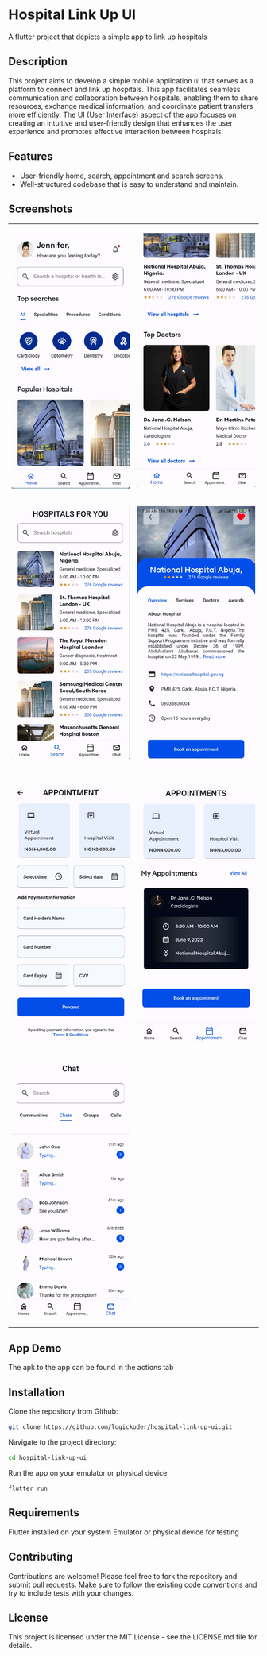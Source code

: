 # Hospital Link Up UI

A flutter project that depicts a simple app to link up hospitals

## Description

This project aims to develop a simple mobile application ui that serves as a platform to connect and
link up hospitals.
This app facilitates seamless communication and collaboration between hospitals, enabling them to
share resources,
exchange medical information, and coordinate patient transfers more efficiently.
The UI (User Interface) aspect of the app focuses on creating an intuitive and user-friendly design
that enhances the user experience and promotes effective interaction between hospitals.

## Features

- User-friendly home, search, appointment and search screens.
- Well-structured codebase that is easy to understand and maintain.

## Screenshots

<table>
<tr>
<td valign="top" width="50%">

![screenshot-1](./screenshots/screenshot-1.png "Home Screen Top")</td>
<td valign="top" width="50%">

![screenshot-2](./screenshots/screenshot-2.png "Home Screen Bottom")</td>
</tr>
<tr>
<td valign="top" width="50%">

![screenshot-3](./screenshots/screenshot-3.png "Search Screen")</td>
<td valign="top" width="50%">

![screenshot-4](./screenshots/screenshot-4.png "Hospital Detail Screen")</td>
</tr>
<tr>
<td valign="top" width="50%">

![screenshot-5](./screenshots/screenshot-5.png "Create Appointment Screen")</td>
<td valign="top" width="50%">

![screenshot-6](./screenshots/screenshot-6.png "Appointments Screen")</td>
</tr>
<tr>
<td valign="top" width="50%">

![screenshot-7](./screenshots/screenshot-7.png "Chat Screen")</td>
<td valign="top" width="50%">
</tr>
</table>

## App Demo

The apk to the app can be found in the actions tab

## Installation

Clone the repository from Github:

``` bash
git clone https://github.com/logickoder/hospital-link-up-ui.git
```

Navigate to the project directory:

``` bash
cd hospital-link-up-ui
```

Run the app on your emulator or physical device:

```arduino
flutter run
```

## Requirements

Flutter installed on your system
Emulator or physical device for testing

## Contributing

Contributions are welcome! Please feel free to fork the repository and submit pull requests. Make
sure to follow the existing code conventions and try to include tests with your changes.

## License

This project is licensed under the MIT License - see the LICENSE.md file for details.